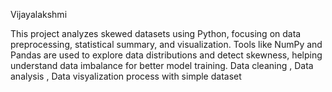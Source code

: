 Vijayalakshmi


This project analyzes skewed datasets using Python, focusing on data preprocessing, statistical summary, and visualization. Tools like NumPy and Pandas are used to explore data distributions and detect skewness, helping understand data imbalance for better model training.
Data cleaning , Data analysis , Data visyalization process with simple dataset 
